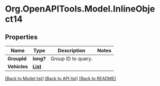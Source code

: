 # Org.OpenAPITools.Model.InlineObject14
## Properties

Name | Type | Description | Notes
------------ | ------------- | ------------- | -------------
**GroupId** | **long?** | Group ID to query. | 
**Vehicles** | [**List<Vehicle>**](Vehicle.md) |  | 

[[Back to Model list]](../README.md#documentation-for-models) [[Back to API list]](../README.md#documentation-for-api-endpoints) [[Back to README]](../README.md)

